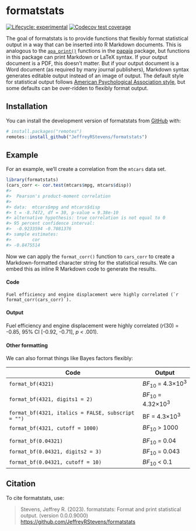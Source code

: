 
<!-- README.md is generated from README.Rmd. Please edit that file -->

# formatstats

<!-- badges: start -->

[![Lifecycle:
experimental](https://img.shields.io/badge/lifecycle-experimental-orange.svg)](https://lifecycle.r-lib.org/articles/stages.html#experimental)
[![Codecov test
coverage](https://codecov.io/gh/JeffreyRStevens/formatstats/branch/main/graph/badge.svg)](https://app.codecov.io/gh/JeffreyRStevens/formatstats?branch=main)
<!-- badges: end -->

The goal of formatstats is to provide functions that flexibly format
statistical output in a way that can be inserted into R Markdown
documents. This is analogous to the
[`apa_print()`](https://frederikaust.com/papaja_man/reporting.html#statistical-models-and-tests)
functions in the [papaja](https://github.com/crsh/papaja) package, but
functions in this package can print Markdown or LaTeX syntax. If your
output document is a PDF, this doesn’t matter. But if your output
document is a Word document (as required by many journal publishers),
Markdown syntax generates editable output instead of an image of output.
The default style for statistical output follows [American Psychological
Association style](https://apastyle.apa.org/), but some defaults can be
over-ridden to flexibly format output.

## Installation

You can install the development version of formatstats from
[GitHub](https://github.com/) with:

``` r
# install.packages("remotes")
remotes::install_github("JeffreyRStevens/formatstats")
```

## Example

For an example, we’ll create a correlation from the `mtcars` data set.

``` r
library(formatstats)
(cars_corr <- cor.test(mtcars$mpg, mtcars$disp))
#> 
#>  Pearson's product-moment correlation
#> 
#> data:  mtcars$mpg and mtcars$disp
#> t = -8.7472, df = 30, p-value = 9.38e-10
#> alternative hypothesis: true correlation is not equal to 0
#> 95 percent confidence interval:
#>  -0.9233594 -0.7081376
#> sample estimates:
#>        cor 
#> -0.8475514
```

Now we can apply the `format_corr()` function to `cars_corr` to create a
Markdown-formatted character string for the statistical results. We can
embed this as inline R Markdown code to generate the results.

#### Code

`` Fuel efficiency and engine displacement were highly correlated (`r format_corr(cars_corr)`). ``

#### Output

Fuel efficiency and engine displacement were highly correlated (*r*(30)
= -0.85, 95% CI \[-0.92, -0.71\], *p* \< .001).

#### Other formatting

We can also format things like Bayes factors flexibly:

| Code                                               | Output                                  |
|----------------------------------------------------|-----------------------------------------|
| `format_bf(4321)`                                  | *BF*<sub>10</sub> = 4.3×10<sup>3</sup>  |
| `format_bf(4321, digits1 = 2)`                     | *BF*<sub>10</sub> = 4.32×10<sup>3</sup> |
| `format_bf(4321, italics = FALSE, subscript = "")` | BF = 4.3×10<sup>3</sup>                 |
| `format_bf(4321, cutoff = 1000)`                   | *BF*<sub>10</sub> \> 1000               |
|                                                    |                                         |
| `format_bf(0.04321)`                               | *BF*<sub>10</sub> = 0.04                |
| `format_bf(0.04321, digits2 = 3)`                  | *BF*<sub>10</sub> = 0.043               |
| `format_bf(0.04321, cutoff = 10)`                  | *BF*<sub>10</sub> \< 0.1                |

## Citation

To cite formatstats, use:

> Stevens, Jeffrey R. (2023). formatstats: Format and print statistical
> output. (version 0.0.0.9000)
> <https://github.com/JeffreyRStevens/formatstats>
